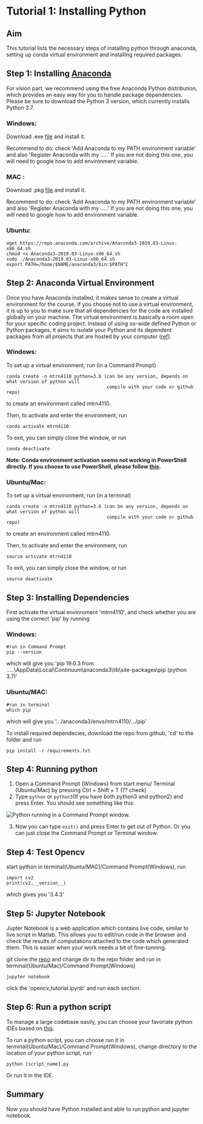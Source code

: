 # Tutorial 1: Installing Python

## Aim

This tutorial lists the necessary steps of installing python through anaconda, setting up conda virtual environment and installing required packages.

## Step 1: Installing [Anaconda](https://www.anaconda.com/distribution/#linux)
For vision part,  we recommend using the free Anaconda Python distribution, which provides an easy way for you to handle 
package dependencies. Please be sure to download the Python 3 version, which currently installs Python 3.7.

### Windows:

Download .exe [file](https://repo.anaconda.com/archive/Anaconda3-2019.03-Windows-x86_64.exe) and install it.

Recommend to do: check 'Add Anaconda to my PATH environment variable' and also 'Register Anaconda with my .....'
If you are not doing this one, you will need to google how to add environment variable.

### MAC :

Download .pkg [file](https://repo.anaconda.com/archive/Anaconda3-2019.03-MacOSX-x86_64.pkg) and install it.

Recommend to do: check 'Add Anaconda to my PATH environment variable' and also 'Register Anaconda with my .....'
If you are not doing this one, you will need to google how to add environment variable.

### Ubuntu:

```
wget https://repo.anaconda.com/archive/Anaconda3-2019.03-Linux-x86_64.sh
chmod +x Anaconda3-2019.03-Linux-x86_64.sh
sudo ./Anaconda3-2019.03-Linux-x86_64.sh
export PATH=/home/$NAME/anaconda3/bin:$PATH^C
```

## Step 2: Anaconda Virtual Environment
Once you have Anaconda installed, it makes sense to create a virtual environment for the course.
If you choose not to use a virtual environment, it is up to you to make sure that all dependencies 
for the code are installed globally on your machine. The virtual environment is basically a room open for your specific coding project. Instead of using os-wide defined Python or Python packages, it aims to isolate your Python and its dependent packages from all projects that are hosted by your computer ([ref](https://medium.com/@pinareceaktan/what-is-this-virtual-environments-in-python-and-why-anyone-ever-needs-them-7e3e682f9d2)).

### Windows:

To set up a virtual environment, run (in a Command Prompt)
```
conda create -n mtrn4110 python=3.6 (can be any version, depends on what version of python will 
                                     compile with your code or github repo)

```
to create an environment called mtrn4110.

Then, to activate and enter the environment, run
```
conda activate mtrn4110
```
To exit, you can simply close the window, or run

```
conda deactivate
```
**Note: Conda environment activation seems not working in PowerShell directly. If you choose to use PowerShell, please follow [this](https://github.com/conda/conda/issues/8428#issuecomment-474867193).**

### Ubuntu/Mac:

To set up a virtual environment, run (in a terminal)
```
conda create -n mtrn4110 python=3.6 (can be any version, depends on what version of python will 
                                     compile with your code or github repo)

```
to create an environment called mtrn4110.

Then, to activate and enter the environment, run
```
source activate mtrn4110
```
To exit, you can simply close the window, or run

```
source deactivate
```

## Step 3: Installing Dependencies
First activate the virtual envinroment 'mtrn4110', and check whether you are using the correct 'pip' by running

### Windows:
```
#run in Command Prompt
pip --version
```
which will give you 'pip 19.0.3 from .....\AppData\Local\Continuum\anaconda3\lib\site-packages\pip (python 3.7)'

### Ubuntu/MAC:
```
#run in terminal
which pip
```
which will give you '.../anaconda3/envs/mtrn4110/.../pip'

To install required dependecies, download the repo from github, 'cd' to the folder and run

```
pip install -r requirements.txt
```
## Step 4: Running python
1. Open a Command Prompt (Windows) from start menu/ Terminal (Ubuntu/Mac) by pressing Ctrl + Shift + T (?? check)
2. Type ```python``` or ``` python3 ```(If you have both python3 and python2) and press Enter. You should see something like this:
 
 ![Python running in a Command Prompt window.](python-terminal.PNG)

3. Now you can type ```exit()``` and press Enter to get out of Python. Or you can just close the Command Prompt or Terminal window.

## Step 4: Test Opencv

start python in terminal(Ubuntu/MAC)/Command Prompt(Windows), run
```
import cv2
print(cv2.__version__)
```
which gives you '3.4.3'

## Step 5: Jupyter Notebook

Jupter Notebook is a web application which contains live code, similar to live script in Matlab. This allows you to edit/run code in the browser and check the results of computations attached to the code which generated them. This is easier when your work needs a bit of fine-tunning. 

git clone the [repo](https://github.com/drliaowu/MTRN4110_2019) and change dir to the repo folder and run in terminal(Ubuntu/Mac)/Command Prompt(Windows)
```
jupyter notebook
```
click the 'opencv_tutorial.ipynb' and run each section.

## Step 6: Run a python script

To manage a large codebase easily, you can choose your favoriate python IDEs based on [this](https://www.guru99.com/python-ide-code-editor.html). 

To run a python script, you can choose run it in terminal(Ubuntu/Mac)/Command Prompt(Windows), change directory to the location of your python script, run
```
python [script_name].py
```
Or run it in the IDE.

## Summary

Now you should have Python installed and able to run python and jupyter notebook.
